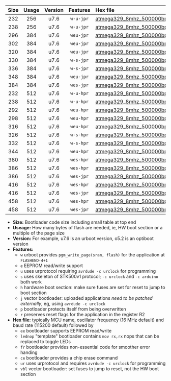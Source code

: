 |Size|Usage|Version|Features|Hex file|
|:-:|:-:|:-:|:-:|:--|
|232|256|u7.6|`w-u-jpr`|[atmega329_8mhz_500000bps_ur_vbl.hex](https://raw.githubusercontent.com/stefanrueger/urboot/main/atmega329_8mhz_500000bps_ur_vbl.hex)|
|238|256|u7.6|`w-u-jpr`|[atmega329_8mhz_500000bps_lednop_ur_vbl.hex](https://raw.githubusercontent.com/stefanrueger/urboot/main/atmega329_8mhz_500000bps_lednop_ur_vbl.hex)|
|296|384|u7.6|`weu-jpr`|[atmega329_8mhz_500000bps_ee_ur_vbl.hex](https://raw.githubusercontent.com/stefanrueger/urboot/main/atmega329_8mhz_500000bps_ee_ur_vbl.hex)|
|302|384|u7.6|`weu-jpr`|[atmega329_8mhz_500000bps_ee_lednop_ur_vbl.hex](https://raw.githubusercontent.com/stefanrueger/urboot/main/atmega329_8mhz_500000bps_ee_lednop_ur_vbl.hex)|
|320|384|u7.6|`weu-jpr`|[atmega329_8mhz_500000bps_ee_lednop_fr_ur_vbl.hex](https://raw.githubusercontent.com/stefanrueger/urboot/main/atmega329_8mhz_500000bps_ee_lednop_fr_ur_vbl.hex)|
|330|384|u7.6|`w-s-jpr`|[atmega329_8mhz_500000bps_vbl.hex](https://raw.githubusercontent.com/stefanrueger/urboot/main/atmega329_8mhz_500000bps_vbl.hex)|
|336|384|u7.6|`w-s-jpr`|[atmega329_8mhz_500000bps_lednop_vbl.hex](https://raw.githubusercontent.com/stefanrueger/urboot/main/atmega329_8mhz_500000bps_lednop_vbl.hex)|
|348|384|u7.6|`weu-jpr`|[atmega329_8mhz_500000bps_ee_lednop_fr_ce_ur_vbl.hex](https://raw.githubusercontent.com/stefanrueger/urboot/main/atmega329_8mhz_500000bps_ee_lednop_fr_ce_ur_vbl.hex)|
|384|384|u7.6|`wes-jpr`|[atmega329_8mhz_500000bps_ee_vbl.hex](https://raw.githubusercontent.com/stefanrueger/urboot/main/atmega329_8mhz_500000bps_ee_vbl.hex)|
|232|512|u7.6|`w-u-hpr`|[atmega329_8mhz_500000bps_ur.hex](https://raw.githubusercontent.com/stefanrueger/urboot/main/atmega329_8mhz_500000bps_ur.hex)|
|238|512|u7.6|`w-u-hpr`|[atmega329_8mhz_500000bps_lednop_ur.hex](https://raw.githubusercontent.com/stefanrueger/urboot/main/atmega329_8mhz_500000bps_lednop_ur.hex)|
|292|512|u7.6|`weu-hpr`|[atmega329_8mhz_500000bps_ee_ur.hex](https://raw.githubusercontent.com/stefanrueger/urboot/main/atmega329_8mhz_500000bps_ee_ur.hex)|
|298|512|u7.6|`weu-hpr`|[atmega329_8mhz_500000bps_ee_lednop_ur.hex](https://raw.githubusercontent.com/stefanrueger/urboot/main/atmega329_8mhz_500000bps_ee_lednop_ur.hex)|
|316|512|u7.6|`weu-hpr`|[atmega329_8mhz_500000bps_ee_lednop_fr_ur.hex](https://raw.githubusercontent.com/stefanrueger/urboot/main/atmega329_8mhz_500000bps_ee_lednop_fr_ur.hex)|
|326|512|u7.6|`w-s-hpr`|[atmega329_8mhz_500000bps.hex](https://raw.githubusercontent.com/stefanrueger/urboot/main/atmega329_8mhz_500000bps.hex)|
|332|512|u7.6|`w-s-hpr`|[atmega329_8mhz_500000bps_lednop.hex](https://raw.githubusercontent.com/stefanrueger/urboot/main/atmega329_8mhz_500000bps_lednop.hex)|
|344|512|u7.6|`weu-hpr`|[atmega329_8mhz_500000bps_ee_lednop_fr_ce_ur.hex](https://raw.githubusercontent.com/stefanrueger/urboot/main/atmega329_8mhz_500000bps_ee_lednop_fr_ce_ur.hex)|
|380|512|u7.6|`wes-hpr`|[atmega329_8mhz_500000bps_ee.hex](https://raw.githubusercontent.com/stefanrueger/urboot/main/atmega329_8mhz_500000bps_ee.hex)|
|386|512|u7.6|`wes-hpr`|[atmega329_8mhz_500000bps_ee_lednop.hex](https://raw.githubusercontent.com/stefanrueger/urboot/main/atmega329_8mhz_500000bps_ee_lednop.hex)|
|386|512|u7.6|`wes-jpr`|[atmega329_8mhz_500000bps_ee_lednop_vbl.hex](https://raw.githubusercontent.com/stefanrueger/urboot/main/atmega329_8mhz_500000bps_ee_lednop_vbl.hex)|
|416|512|u7.6|`wes-hpr`|[atmega329_8mhz_500000bps_ee_lednop_fr.hex](https://raw.githubusercontent.com/stefanrueger/urboot/main/atmega329_8mhz_500000bps_ee_lednop_fr.hex)|
|416|512|u7.6|`wes-jpr`|[atmega329_8mhz_500000bps_ee_lednop_fr_vbl.hex](https://raw.githubusercontent.com/stefanrueger/urboot/main/atmega329_8mhz_500000bps_ee_lednop_fr_vbl.hex)|
|458|512|u7.6|`wes-hpr`|[atmega329_8mhz_500000bps_ee_lednop_fr_ce.hex](https://raw.githubusercontent.com/stefanrueger/urboot/main/atmega329_8mhz_500000bps_ee_lednop_fr_ce.hex)|
|458|512|u7.6|`wes-jpr`|[atmega329_8mhz_500000bps_ee_lednop_fr_ce_vbl.hex](https://raw.githubusercontent.com/stefanrueger/urboot/main/atmega329_8mhz_500000bps_ee_lednop_fr_ce_vbl.hex)|

- **Size:** Bootloader code size including small table at top end
- **Useage:** How many bytes of flash are needed, ie, HW boot section or a multiple of the page size
- **Version:** For example, u7.6 is an urboot version, o5.2 is an optiboot version
- **Features:**
  + `w` urboot provides `pgm_write_page(sram, flash)` for the application at `FLASHEND-4+1`
  + `e` EEPROM read/write support
  + `u` uses urprotocol requiring `avrdude -c urclock` for programming
  + `s` uses skeleton of STK500v1 protocol; `-c urclock` and `-c arduino` both work
  + `h` hardware boot section: make sure fuses are set for reset to jump to boot section
  + `j` vector bootloader: uploaded applications *need to be patched externally*, eg, using `avrdude -c urclock`
  + `p` bootloader protects itself from being overwritten
  + `r` preserves reset flags for the application in the register R2
- **Hex file:** typically MCU name, oscillator frequency (16 MHz default) and baud rate (115200 default) followed by
  + `ee` bootloader supports EEPROM read/write
  + `lednop` "template" bootloader contains `mov rx,rx` nops that can be replaced to toggle LEDs
  + `fr` bootloader provides non-essential code for smoother error handing
  + `ce` bootloader provides a chip erase command
  + `ur` uses urprotocol and requires `avrdude -c urclock` for programming
  + `vbl` vector bootloader: set fuses to jump to reset, not the HW boot section
